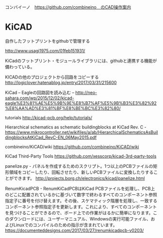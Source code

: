 コンバイーノ　https://github.com/combineino　のCAD操作案内

# KiCAD
自作したフットプリントをgithubで管理する

http://www.usagi1975.com/01feb151931/

KiCadのフットプリント・モジュールライブラリには、githubと連携する機能が備わっている。

KICADの他のプロジェクトから回路をコピーする
http://logiclover.hatenablog.jp/entry/2017/03/31/215600

KiCad – Eagleの回路図を読み込む –
http://neo-sahara.com/wp/2015/12/02/kicad-eagle%E3%81%AE%E5%9B%9E%E8%B7%AF%E5%9B%B3%E3%82%92%E8%AA%AD%E3%81%BF%E8%BE%BC%E3%82%80/

tutorials
http://kicad-pcb.org/help/tutorials/

Hierarchical schematics as schematic buildingblocks at KiCad Rev. C - 
https://www.mikrocontroller.net/wikifiles/a/ab/HierarchicalSchematicsAsBuildingblocksAtKiCad_RevC-EN_06May2015.pdf

combineino/KiCAD/wiki
https://github.com/combineino/KiCAD/wiki

KiCad Third-Party Tools
https://github.com/xesscorp/kicad-3rd-party-tools

panelize.py - パネルを作成するためのスクリプト。1つ以上のPCBファイルの矩形領域をコピーしたり、回転させたり、新しいPCBファイルに変換したりすることができます。
http://projects.borg.ch/electronics/kicad/panelize.html

RenumKicadPCB - RenumKiCadPCBはKiCad PCBファイルを処理し、PCB上のどこに配置されているかに基づいて数字で終わるすべてのコンポーネント参照指定子に番号を付け替えます。その後、スケマティック階層を処理し、一致するコンポーネント参照指定子を更新します。これにより、すべてのコンポーネントを見つけることができるので、ボード上での作業がはるかに簡単になります。このダウンロードには、ユーザーマニュアル、Windowsの実行可能ファイル、およびLinuxでのコンパイルのための指示が含まれています。
https://documenteddesigns.com/2017/03/27/renumkicadpcb-v0203/
